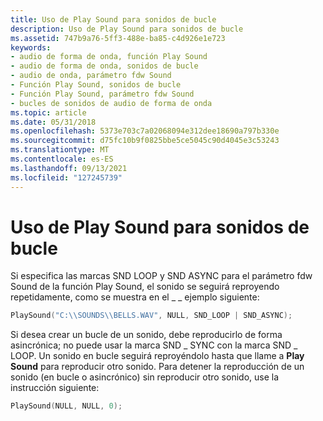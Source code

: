 ```yaml
---
title: Uso de Play Sound para sonidos de bucle
description: Uso de Play Sound para sonidos de bucle
ms.assetid: 747b9a76-5ff3-488e-ba85-c4d926e1e723
keywords:
- audio de forma de onda, función Play Sound
- audio de forma de onda, sonidos de bucle
- audio de onda, parámetro fdw Sound
- Función Play Sound, sonidos de bucle
- Función Play Sound, parámetro fdw Sound
- bucles de sonidos de audio de forma de onda
ms.topic: article
ms.date: 05/31/2018
ms.openlocfilehash: 5373e703c7a02068094e312dee18690a797b330e
ms.sourcegitcommit: d75fc10b9f0825bbe5ce5045c90d4045e3c53243
ms.translationtype: MT
ms.contentlocale: es-ES
ms.lasthandoff: 09/13/2021
ms.locfileid: "127245739"
---
```

# <a name="using-playsound-to-loop-sounds"></a>Uso de Play Sound para sonidos de bucle

Si especifica las marcas SND LOOP y SND ASYNC para el parámetro fdw Sound de la función Play Sound, el sonido se seguirá reproyendo repetidamente, como se muestra en el \_ \_ ejemplo siguiente:  [](/previous-versions//dd743680(v=vs.85))


```C++
PlaySound("C:\\SOUNDS\\BELLS.WAV", NULL, SND_LOOP | SND_ASYNC); 
```



Si desea crear un bucle de un sonido, debe reproducirlo de forma asincrónica; no puede usar la marca SND \_ SYNC con la marca SND \_ LOOP. Un sonido en bucle seguirá reproyéndolo hasta que llame a **Play Sound** para reproducir otro sonido. Para detener la reproducción de un sonido (en bucle o asincrónico) sin reproducir otro sonido, use la instrucción siguiente:


```C++
PlaySound(NULL, NULL, 0); 
```



 

 